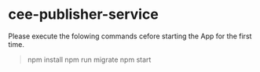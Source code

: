 # cee-publisher-service



Please execute the folowing commands cefore starting the App for the first time.

> npm install
> npm run migrate
> npm start